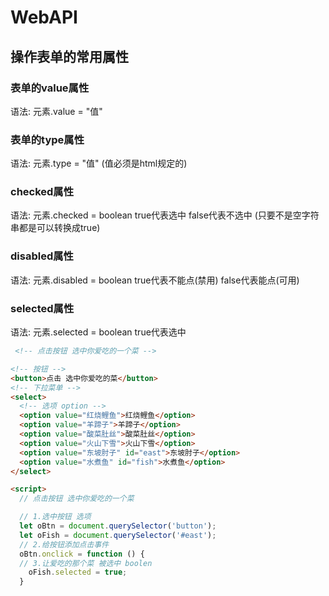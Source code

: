 # WebAPI

## 操作表单的常用属性

### 表单的value属性

  语法: 元素.value = "值"

### 表单的type属性

  语法: 元素.type = "值" (值必须是html规定的)

### checked属性

  语法: 元素.checked = boolean true代表选中 false代表不选中 (只要不是空字符串都是可以转换成true)

### disabled属性

  语法: 元素.disabled = boolean true代表不能点(禁用)  false代表能点(可用)

### selected属性

  语法: 元素.selected = boolean true代表选中
  
  ```html
   <!-- 点击按钮 选中你爱吃的一个菜 -->

  <!-- 按钮 -->
  <button>点击 选中你爱吃的菜</button>
  <!-- 下拉菜单 -->
  <select>
    <!-- 选项 option -->
    <option value="红烧鲤鱼">红烧鲤鱼</option>
    <option value="羊蹄子">羊蹄子</option>
    <option value="酸菜肚丝">酸菜肚丝</option>
    <option value="火山下雪">火山下雪</option>
    <option value="东坡肘子" id="east">东坡肘子</option>
    <option value="水煮鱼" id="fish">水煮鱼</option>
  </select>

  <script>
    // 点击按钮 选中你爱吃的一个菜 

    // 1.选中按钮 选项
    let oBtn = document.querySelector('button');
    let oFish = document.querySelector('#east');
    // 2.给按钮添加点击事件
    oBtn.onclick = function () {
    // 3.让爱吃的那个菜 被选中 boolen
      oFish.selected = true;
    }
    
  ```